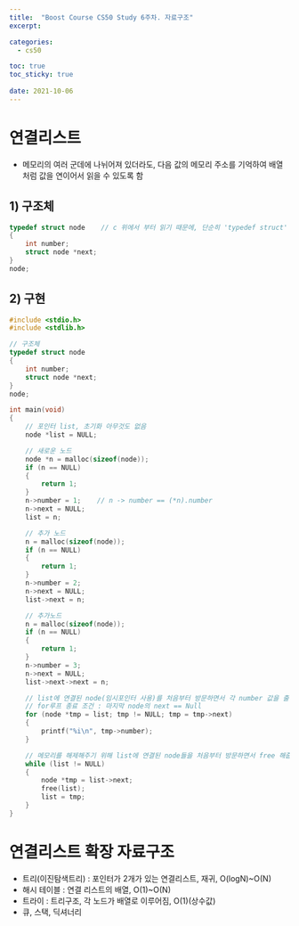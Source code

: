 ```yaml
---
title:  "Boost Course CS50 Study 6주차. 자료구조"
excerpt:

categories:
  - cs50

toc: true
toc_sticky: true
 
date: 2021-10-06
---
```


# 연결리스트

-   메모리의 여러 군데에 나뉘어져 있더라도, 다음 값의 메모리 주소를 기억하여 배열처럼 값을 연이어서 읽을 수 있도록 함

## 1) 구조체

```c
typedef struct node    // c 위에서 부터 읽기 때문에, 단순히 'typedef struct' 안됨
{
    int number;
    struct node *next; 
}
node;
```

## 2) 구현

```c
#include <stdio.h>
#include <stdlib.h>

// 구조체
typedef struct node
{
    int number;
    struct node *next;
}
node;

int main(void)
{
    // 포인터 list, 초기화 아무것도 없음
    node *list = NULL;

    // 새로운 노드
    node *n = malloc(sizeof(node));
    if (n == NULL)
    {
        return 1;
    }
    n->number = 1;    // n -> number == (*n).number
    n->next = NULL;
    list = n;

    // 추가 노드
    n = malloc(sizeof(node));
    if (n == NULL)
    {
        return 1;
    }
    n->number = 2;
    n->next = NULL;
    list->next = n;

    // 추가노드
    n = malloc(sizeof(node));
    if (n == NULL)
    {
        return 1;
    }
    n->number = 3;
    n->next = NULL;
    list->next->next = n;

    // list에 연결된 node(임시포인터 사용)를 처음부터 방문하면서 각 number 값을 출력하기
    // for루프 종료 조건 : 마지막 node의 next == Null
    for (node *tmp = list; tmp != NULL; tmp = tmp->next)
    {
        printf("%i\n", tmp->number);
    }

    // 메모리를 해제해주기 위해 list에 연결된 node들을 처음부터 방문하면서 free 해줍니다.
    while (list != NULL)
    {
        node *tmp = list->next;
        free(list);
        list = tmp;
    }
}
```

# 연결리스트 확장 자료구조

-   트리(이진탐색트리) : 포인터가 2개가 있는 연결리스트, 재귀, O(logN)~O(N)
-   해시 테이블 : 연결 리스트의 배열, O(1)~O(N)
-   트라이 : 트리구조, 각 노드가 배열로 이루어짐, O(1)(상수값)
-   큐, 스택, 딕셔너리
